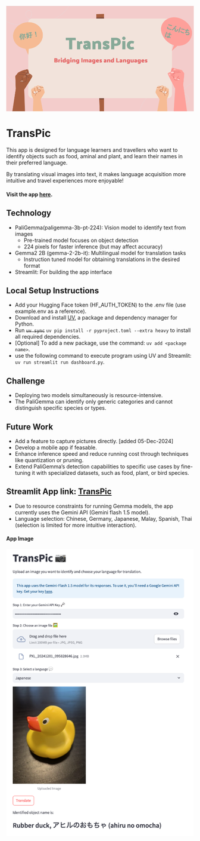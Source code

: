 ![Cover](/gallery/cover.png)

# TransPic
This app is designed for language learners and travellers who want to identify objects such as food, aminal and plant, and learn their names in their preferred language. 

By translating visual images into text, it makes language acquisition more intuitive and travel experiences more enjoyable!

#### Visit the app [here](https://transpic.streamlit.app/).

## Technology
- PaliGemma(paligemma-3b-pt-224): Vision model to identify text from images
  - Pre-trained model focuses on object detection
  - 224 pixels for faster inference (but may affect accuracy)
- Gemma2 2B (gemma-2-2b-it): Multilingual model for translation tasks
  - Instruction tuned model for obtaining translations in the desired format
- Streamlit: For building the app interface

## Local Setup Instructions
- Add your Hugging Face token (HF_AUTH_TOKEN) to the .env file (use example.env as a reference).
- Download and install [UV](https://docs.astral.sh/uv/getting-started/installation/), a package and dependency manager for Python.
- Run ~~`uv sync`~~ `uv pip install -r pyproject.toml --extra heavy` to install all required dependencies.
- [Optional] To add a new package, use the command: `uv add <package name>`.
- use the following command to execute program using UV and Streamlit: `uv run streamlit run dashboard.py`.

## Challenge
- Deploying two models simultaneously is resource-intensive.
- The PaliGemma can identify only generic categories and cannot distinguish specific species or types.

## Future Work
- Add a feature to capture pictures directly. [added 05-Dec-2024]
- Develop a mobile app if feasable.
- Enhance inference speed and reduce running cost through techniques like quantization or pruning.
- Extend PaliGemma’s detection capabilities to specific use cases by fine-tuning it with specialized datasets, such as food, plant, or bird species.

## Streamlit App link: [TransPic](https://transpic.streamlit.app/)
- Due to resource constraints for running Gemma models, the app currently uses the Gemini API (Gemini flash 1.5 model).
- Language selection: Chinese, Germany, Japanese, Malay, Spanish, Thai (selection is limited for more intuitive interaction).

#### App Image
![App image](/gallery/app2.png)